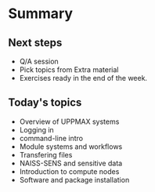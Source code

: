 # Summary

## Next steps

- Q/A session
- Pick topics from Extra material
- Exercises ready in the end of the week.

## Today's topics

- Overview of UPPMAX systems
- Logging in
- command-line intro
- Module systems and workflows
- Transfering files
- NAISS-SENS and sensitive data
- Introduction to compute nodes
- Software and package installation
